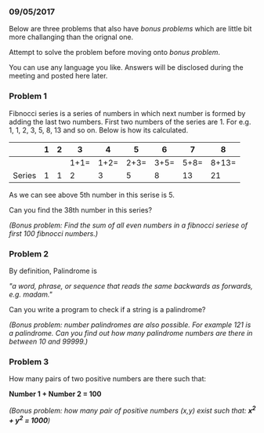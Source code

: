 ### 09/05/2017
Below are three problems that also have *bonus problems* which are little bit more challanging than the orignal one.

Attempt to solve the problem before moving onto *bonus problem*.

You can use any language you like. Answers will be disclosed during the meeting and posted here later.

### Problem 1
Fibnocci series is a series of numbers in which next number is formed by adding the last two numbers. First two numbers of the series are 1.
For e.g. 1, 1, 2, 3, 5, 8, 13 and so on. Below is how its calculated.

| |1|2|3|4|5|6|7|8|
|-|-|-|-|-|-|-|-|-|
||||1+1=|1+2=|2+3=|3+5=|5+8=|8+13=|
|Series|1|1|2|3|5|8|13|21|



As we can see above 5th number in this serise is 5.

Can you find the 38th number in this series?

*(Bonus problem: Find the sum of all even numbers in a fibnocci seriese of first 100 fibnocci numbers.)*


### Problem 2
By definition, Palindrome is

*"a word, phrase, or sequence that reads the same backwards as forwards, e.g. madam."*

Can you write a program to check if a string is a palindrome?

*(Bonus problem: number palindromes are also possible. For example 121 is a palindrome. Can you find out how many palindrome numbers are there in between 10 and 99999.)*


### Problem 3
How many pairs of two positive numbers are there such that:

**Number 1 + Number 2 = 100**

*(Bonus problem: how many pair of positive numbers (x,y) exist such that: **x<sup>2</sup> + y<sup>2</sup> = 1000**)*
